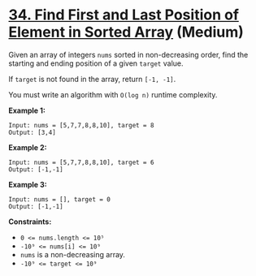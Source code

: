 # [34. Find First and Last Position of Element in Sorted Array][link] (Medium)

[link]: https://leetcode.com/problems/find-first-and-last-position-of-element-in-sorted-array/

Given an array of integers `nums` sorted in non-decreasing order, find the starting and ending
position of a given `target` value.

If `target` is not found in the array, return `[-1, -1]`.

You must write an algorithm with `O(log n)` runtime complexity.

**Example 1:**

```
Input: nums = [5,7,7,8,8,10], target = 8
Output: [3,4]
```

**Example 2:**

```
Input: nums = [5,7,7,8,8,10], target = 6
Output: [-1,-1]
```

**Example 3:**

```
Input: nums = [], target = 0
Output: [-1,-1]
```

**Constraints:**

- `0 <= nums.length <= 10⁵`
- `-10⁹ <= nums[i] <= 10⁹`
- `nums` is a non-decreasing array.
- `-10⁹ <= target <= 10⁹`
